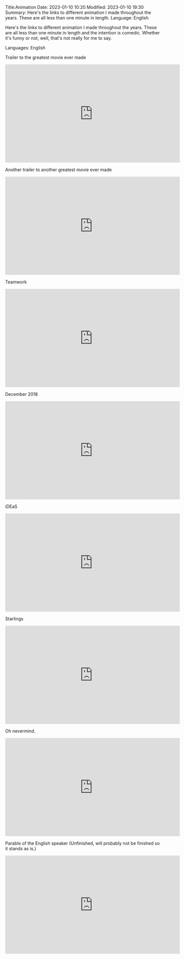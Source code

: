 Title:Animation
Date: 2023-01-10 10:20
Modified: 2023-01-10 19:30
Summary: Here's the links to different animation I made throughout the years. These are all less than one minute in length. Language: English

Here's the links to different animation I made throughout the years. These are all less than one minute in length and the intention is comedic. Whether it's funny or not, well, that's not really for me to say. 

Languages: English

Trailer to the greatest movie ever made

<iframe width="560" height="315" src="https://www.youtube.com/embed/4yLWYM5aG0k?si=jKt2QkCumYMmC5oQ" title="YouTube video player" frameborder="0" allow="accelerometer; autoplay; clipboard-write; encrypted-media; gyroscope; picture-in-picture; web-share" allowfullscreen></iframe>

Another trailer to another greatest movie ever made

<iframe width="560" height="315" src="https://www.youtube.com/embed/gzAMEjMtJDg?si=OMNTuXQQIt1iJsFg" title="YouTube video player" frameborder="0" allow="accelerometer; autoplay; clipboard-write; encrypted-media; gyroscope; picture-in-picture; web-share" allowfullscreen></iframe>

Teamwork

<iframe width="560" height="315" src="https://www.youtube.com/embed/s6oL9kCkYJA?si=ZCJAKqoSoPbrw8PK" title="YouTube video player" frameborder="0" allow="accelerometer; autoplay; clipboard-write; encrypted-media; gyroscope; picture-in-picture; web-share" allowfullscreen></iframe>

December 2018

<iframe width="560" height="315" src="https://www.youtube.com/embed/gA0exZVK9sA?si=WHp1wDjwMwKGXPZf" title="YouTube video player" frameborder="0" allow="accelerometer; autoplay; clipboard-write; encrypted-media; gyroscope; picture-in-picture; web-share" allowfullscreen></iframe>

iDEaS

<iframe width="560" height="315" src="https://www.newgrounds.com/content/embed.php?id=SjWBc" frameborder="0" allowfullscreen></iframe>

Starlings

<iframe width="560" height="315" src="https://www.newgrounds.com/content/embed.php?id=SjZFb" frameborder="0" allowfullscreen></iframe>

Oh nevermind.

<iframe width="560" height="315" src="https://www.youtube.com/embed/Nm_-EKRpxwQ?si=sRfebORI725r_5JT" title="YouTube video player" frameborder="0" allow="accelerometer; autoplay; clipboard-write; encrypted-media; gyroscope; picture-in-picture; web-share" allowfullscreen></iframe>

Parable of the English speaker (Unfinished, will probably not be finished so it stands as is.)

<iframe width="560" height="315" src="https://www.youtube.com/embed/sAkjSup026g?si=eosbHjKfchH5J3Fb" title="YouTube video player" frameborder="0" allow="accelerometer; autoplay; clipboard-write; encrypted-media; gyroscope; picture-in-picture; web-share" allowfullscreen></iframe>
